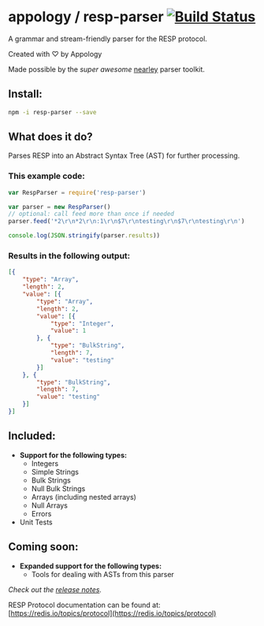 # appology / resp-parser [![Build Status](https://travis-ci.org/appology/resp-parser.svg?branch=master)](https://travis-ci.org/appology/resp-parser)

A grammar and stream-friendly parser for the RESP protocol.

Created with ♡ by Appology

Made possible by the *super awesome* [nearley](https://nearley.js.org/) parser toolkit.

## Install:
```bash
npm -i resp-parser --save
```

## What does it do?
Parses RESP into an Abstract Syntax Tree (AST) for further processing.

### This example code:
```javascript
var RespParser = require('resp-parser')

var parser = new RespParser()
// optional: call feed more than once if needed
parser.feed('*2\r\n*2\r\n:1\r\n$7\r\ntesting\r\n$7\r\ntesting\r\n')

console.log(JSON.stringify(parser.results))
```

### Results in the following output:
```json
[{
    "type": "Array",
    "length": 2,
    "value": [{
        "type": "Array",
        "length": 2,
        "value": [{
            "type": "Integer",
            "value": 1
        }, {
            "type": "BulkString",
            "length": 7,
            "value": "testing"
        }]
    }, {
        "type": "BulkString",
        "length": 7,
        "value": "testing"
    }]
}]
```

## Included:
- **Support for the following types:**
  - Integers
  - Simple Strings
  - Bulk Strings
  - Null Bulk Strings
  - Arrays (including nested arrays)
  - Null Arrays
  - Errors
- Unit Tests

## Coming soon:
- **Expanded support for the following types:**
  - Tools for dealing with ASTs from this parser

*Check out the [release notes](RELEASE-NOTES.md).*

RESP Protocol documentation can be found at:
[https://redis.io/topics/protocol](https://redis.io/topics/protocol)
